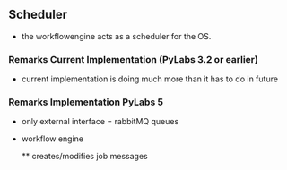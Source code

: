 ## Scheduler

* the workflowengine acts as a scheduler for the OS.


### Remarks Current Implementation (PyLabs 3.2 or earlier)

* current implementation is doing much more than it has to do in future


### Remarks Implementation PyLabs 5

* only external interface = rabbitMQ queues
* workflow engine

    ** creates/modifies job messages 
